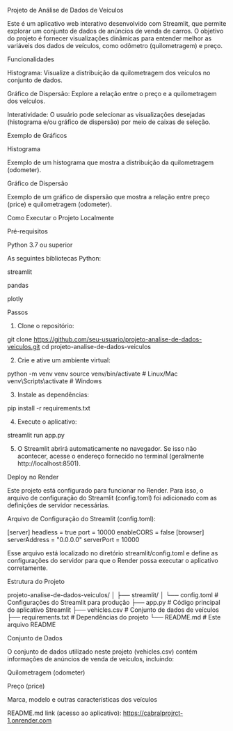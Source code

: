 Projeto de Análise de Dados de Veículos

Este é um aplicativo web interativo desenvolvido com Streamlit, que permite explorar um conjunto de dados de anúncios de venda de carros. O objetivo do projeto é fornecer visualizações dinâmicas para entender melhor as variáveis dos dados de veículos, como odômetro (quilometragem) e preço.

Funcionalidades

Histograma: Visualize a distribuição da quilometragem dos veículos no conjunto de dados.

Gráfico de Dispersão: Explore a relação entre o preço e a quilometragem dos veículos.

Interatividade: O usuário pode selecionar as visualizações desejadas (histograma e/ou gráfico de dispersão) por meio de caixas de seleção.


Exemplo de Gráficos

Histograma

Exemplo de um histograma que mostra a distribuição da quilometragem (odometer).

Gráfico de Dispersão

Exemplo de um gráfico de dispersão que mostra a relação entre preço (price) e quilometragem (odometer).

Como Executar o Projeto Localmente

Pré-requisitos

Python 3.7 ou superior

As seguintes bibliotecas Python:

streamlit

pandas

plotly



Passos

1. Clone o repositório:

git clone https://github.com/seu-usuario/projeto-analise-de-dados-veiculos.git
cd projeto-analise-de-dados-veiculos


2. Crie e ative um ambiente virtual:

python -m venv venv
source venv/bin/activate  # Linux/Mac
venv\Scripts\activate  # Windows


3. Instale as dependências:

pip install -r requirements.txt


4. Execute o aplicativo:

streamlit run app.py


5. O Streamlit abrirá automaticamente no navegador. Se isso não acontecer, acesse o endereço fornecido no terminal (geralmente http://localhost:8501).



Deploy no Render

Este projeto está configurado para funcionar no Render. Para isso, o arquivo de configuração do Streamlit (config.toml) foi adicionado com as definições de servidor necessárias.

Arquivo de Configuração do Streamlit (config.toml):

[server]
headless = true
port = 10000
enableCORS = false
[browser]
serverAddress = "0.0.0.0"
serverPort = 10000

Esse arquivo está localizado no diretório streamlit/config.toml e define as configurações do servidor para que o Render possa executar o aplicativo corretamente.

Estrutura do Projeto

projeto-analise-de-dados-veiculos/
│
├── streamlit/
│   └── config.toml       # Configurações do Streamlit para produção
├── app.py                # Código principal do aplicativo Streamlit
├── vehicles.csv          # Conjunto de dados de veículos
├── requirements.txt      # Dependências do projeto
└── README.md             # Este arquivo README

Conjunto de Dados

O conjunto de dados utilizado neste projeto (vehicles.csv) contém informações de anúncios de venda de veículos, incluindo:

Quilometragem (odometer)

Preço (price)

Marca, modelo e outras características dos veículos

README.md link (acesso ao aplicativo):
https://cabralprojrct-1.onrender.com
